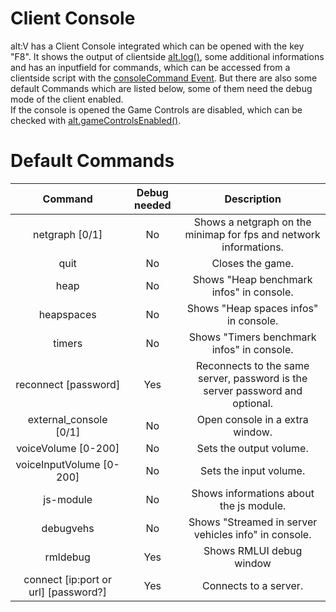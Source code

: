 # Client Console

alt:V has a Client Console integrated which can be opened with the key "F8". It shows the output of clientside [alt.log()](https://docs.altv.mp/js/api/alt-client.html#_altmp_altv_types_alt_client_log), some additional informations and has an inputfield for commands, which can be accessed from a clientside script with the [consoleCommand Event](https://docs.altv.mp/js/api/alt-client.IClientEvent.html#_altmp_altv_types_alt_client_IClientEvent_consoleCommand). But there are also some default Commands which are listed below, some of them need the debug mode of the client enabled.<br>
If the console is opened the Game Controls are disabled, which can be checked with [alt.gameControlsEnabled()](https://docs.altv.mp/js/api/alt-client.html#_altmp_altv_types_alt_client_gameControlsEnabled).


# Default Commands

|       Command         |               Debug needed            |            Description           |
| :-------------------: | :-----------------------------------: |:-------------------------------: |
| netgraph [0/1]                            | No            |   Shows a netgraph on the minimap for fps and network informations.               |
| quit                                      | No            |   Closes the game.                                                                |
| heap                                      | No            |   Shows "Heap benchmark infos" in console.                                        |
| heapspaces                                | No            |   Shows "Heap spaces infos" in console.                                           |
| timers                                    | No            |   Shows "Timers benchmark infos" in console.                                      |
| reconnect [password]                      | Yes           |   Reconnects to the same server, password is the server password and optional.    |
| external_console [0/1]                    | No            |   Open console in a extra window.                                                 |
| voiceVolume [0-200]                       | No            |   Sets the output volume.                                                         |
| voiceInputVolume [0-200]                  | No            |   Sets the input volume.                                                          |
| js-module                                 | No            |   Shows informations about the js module.                                         |
| debugvehs                                 | No            |   Shows "Streamed in server vehicles info" in console.                            |
| rmldebug                                  | Yes           |   Shows RMLUI debug window                                                        |
| connect [ip:port or url] [password?]      | Yes           |   Connects to a server.                                                           |
